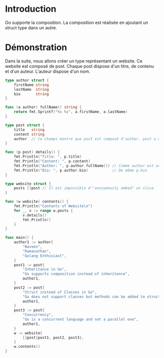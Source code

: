 # Introduction
Go supporte la composition.
La composition est réalisée en ajoutant un struct type dans un autre.

# Démonstration
Dans la suite, nous allons créer un type représentant un website.
Ce website est composé de post.
Chaque post dispose d'un titre, de contenu et d'un auteur.
L'auteur dispose d'un nom.

```go
type author struct {
	firstName string
	lastName  string
	bio       string
}

func (a author) fullName() string {
	return fmt.Sprintf("%s %s", a.firstName, a.lastName)
}

type post struct {
	title   string
	content string
	author  // Ce champs montre que post est composé d'author. post a maintenant accès à l'ensemble des champs et méthodes d'author.
}

func (p post) details() {
	fmt.Println("Title: ", p.title)
	fmt.Println("Content: ", p.content)
	fmt.Println("Author: ", p.author.fullName()) // Comme author est un anonymous field, il est possible de raccourcir en p.fullName()
	fmt.Println("Bio: ", p.author.bio)           // De même p.bio
}

type website struct {
	posts []post // Il est impossible d'"anonymously embed" un slice
}

func (w website) contents() {
	fmt.Println("Contents of Website\n")
	for _, v := range w.posts {
		v.details()
		fmt.Println()
	}
}

func main() {
	author1 := author{
		"Naveen",
		"Ramanathan",
		"Golang Enthusiast",
	}
	post1 := post{
		"Inheritance in Go",
		"Go supports composition instead of inheritance",
		author1,
	}
	post2 := post{
		"Struct instead of Classes in Go",
		"Go does not support classes but methods can be added to structs",
		author1,
	}
	post3 := post{
		"Concurrency",
		"Go is a concurrent language and not a parallel one",
		author1,
	}
	w := website{
		[]post{post1, post2, post3},
	}
	w.contents()
}
```